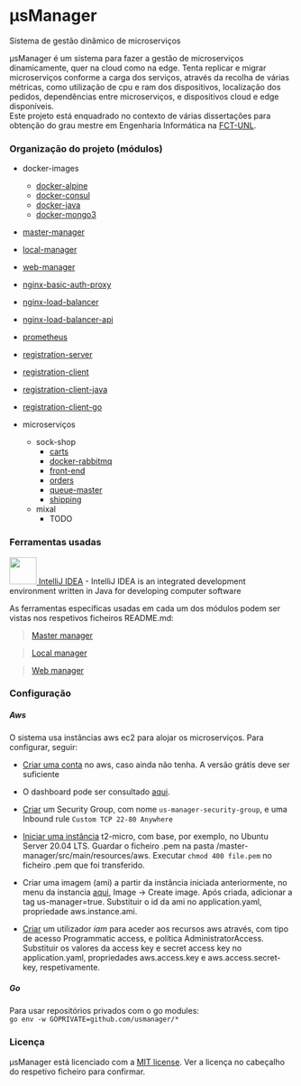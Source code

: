 # μsManager 

Sistema de gestão dinâmico de microserviços

μsManager é um sistema para fazer a gestão de microserviços dinamicamente, quer na cloud como na edge. 
Tenta replicar e migrar microserviços conforme a carga dos serviços, 
através da recolha de várias métricas, como utilização de cpu e ram dos dispositivos, localização dos pedidos, 
dependências entre microserviços, e dispositivos cloud e edge disponíveis.  
Este projeto está enquadrado no contexto de várias dissertações para obtenção do grau mestre em Engenharia Informática na [FCT-UNL](https://www.fct.unl.pt/).

### Organização do projeto (módulos)

- docker-images
  - [docker-alpine](docker-images/docker-alpine)
  - [docker-consul](docker-images/docker-consul)
  - [docker-java](docker-images/docker-java)
  - [docker-mongo3](docker-images/docker-mongo3)

- [master-manager](master-manager)

- [local-manager](local-manager)

- [web-manager](web-manager)

- [nginx-basic-auth-proxy](nginx-basic-auth-proxy)

- [nginx-load-balancer](nginx-load-balancer)

- [nginx-load-balancer-api](nginx-load-balancer-api)

- [prometheus](prometheus)

- [registration-server](registration-server)

- [registration-client](registration-client)

- [registration-client-java](registration-client-java)

- [registration-client-go](registration-client-go)

- microserviços
  - sock-shop
    - [carts](microservices/sock-shop/carts)
    - [docker-rabbitmq](microservices/sock-shop/docker-rabbitmq)
    - [front-end](microservices/sock-shop/front-end)
    - [orders](microservices/sock-shop/orders)
    - [queue-master](microservices/sock-shop/queue-master)
    - [shipping](microservices/sock-shop/shipping)
  - mixal
    - TODO


### Ferramentas usadas

[<img src="https://i.imgur.com/c6X4nsq.png" alt="" width="48" height="48"> IntelliJ IDEA](https://docs.npmjs.com/) - IntelliJ IDEA is an integrated development environment written in Java for developing computer software

As ferramentas específicas usadas em cada um dos módulos podem ser vistas nos respetivos ficheiros README.md:

> [Master manager](master-manager/README.md#ferramentas-usadas)  

> [Local manager](local-manager/README.md#ferramentas-usadas)  

> [Web manager](web-manager/README.md#ferramentas-usadas)  

### Configuração

##### Aws

O sistema usa instâncias aws ec2 para alojar os microserviços. Para configurar, seguir:

- [Criar uma conta](https://signin.aws.amazon.com/signin?redirect_uri=https%3A%2F%2Fconsole.aws.amazon.com%2Fconsole%2Fhome%3Fstate%3DhashArgs%2523%26isauthcode%3Dtrue&client_id=arn%3Aaws%3Aiam%3A%3A015428540659%3Auser%2Fhomepage&forceMobileApp=0&code_challenge=Gzp7ZBgZKf6PFunBuy7d8chpcB2c9KDZzViYgdhBy1Q&code_challenge_method=SHA-256) no aws, caso ainda não tenha. A versão grátis deve ser suficiente

- O dashboard pode ser consultado [aqui](https://us-east-2.console.aws.amazon.com/ec2/v2/home?region=us-east-2#Home:).

- [Criar](https://us-east-2.console.aws.amazon.com/ec2/v2/home?region=us-east-2#SecurityGroups:) um Security Group, 
com nome `us-manager-security-group`, e uma Inbound rule `Custom TCP 22-80 Anywhere`

- [Iniciar uma instância](https://us-east-2.console.aws.amazon.com/ec2/v2/home?region=us-east-2#LaunchInstanceWizard:) 
t2-micro, com base, por exemplo, no Ubuntu Server 20.04 LTS. Guardar o ficheiro .pem na pasta /master-manager/src/main/resources/aws.
Executar `chmod 400 file.pem` no ficheiro .pem que foi transferido.

- Criar uma imagem (ami) a partir da instância iniciada anteriormente, no menu da instancia [aqui](https://us-east-2.console.aws.amazon.com/ec2/v2/home?region=us-east-2#Instances:https://us-east-2.console.aws.amazon.com/ec2/v2/home?region=us-east-2#Instances:),
Image -> Create image. Após criada, adicionar a tag us-manager=true. 
Substituir o id da ami no application.yaml, propriedade aws.instance.ami.

- [Criar](https://console.aws.amazon.com/iam/home#/users) um utilizador *iam* para aceder aos recursos aws através, 
com tipo de acesso Programmatic access, e política AdministratorAccess. Substituir os valores da access key e secret access key no application.yaml, propriedades aws.access.key e aws.access.secret-key, respetivamente.

##### Go

Para usar repositórios privados com o go modules:  
`go env -w GOPRIVATE=github.com/usmanager/*`

### Licença

μsManager está licenciado com a [MIT license](LICENSE). Ver a licença no cabeçalho do respetivo ficheiro para confirmar.


